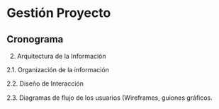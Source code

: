 # Gestión Proyecto

## Cronograma 

2. Arquitectura de la Información

  2.1. Organización de la información

  2.2. Diseño de Interacción
  
  2.3. Diagramas de ﬂujo de los usuarios (Wireframes, guiones gráﬁcos.
